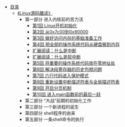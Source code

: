* [目录](README.md)
    * [《Linux源码趣读》](linux-source-code-reading/content.md)
        * 第一部分 进入内核前的苦力活
            * [第1回 Linux开机初始化](linux-source-code-reading/part01/ch01.md)
            * [第2回 从0x7c00到0x90000](linux-source-code-reading/part01/ch02.md)
            * [第3回 做好访问内存的基础准备工作](linux-source-code-reading/part01/ch03.md)
            * [第4回 把全部的操作系统代码从硬盘搬到内存](linux-source-code-reading/part01/ch04.md)
            * [扩展阅读：什么是中断](linux-source-code-reading/part01/references-interrupt.md)
            * [扩展阅读：什么是软中断](linux-source-code-reading/part01/references-software-interrupt.md)
            * [第5回 将重要的操作系统代码放在零地址处](linux-source-code-reading/part01/ch05.md)
            * [第6回 解决段寄存器的历史包袱问题](linux-source-code-reading/part01/ch06.md)
            * [第7回 六行代码进入保护模式](linux-source-code-reading/part01/ch07.md)
            * [第8回 重新设置中断描述符表与全局描述符表](linux-source-code-reading/part01/ch08.md)
            * [第9回 开启分页机制](linux-source-code-reading/part01/ch09.md)
            * [第10回 进入main函数前的最后一跃](linux-source-code-reading/part01/ch10.md)
        * 第二部分 “大战”前期的初始化工作
        * 第三部分 一个新进程的诞生
        * 第四部分 shell程序的由来
        * 第五部分 一条shell命令的执行